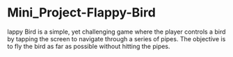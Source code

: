 # Mini_Project-Flappy-Bird
lappy Bird is a simple, yet challenging game where the player controls a bird by tapping the screen to navigate through a series of pipes. The objective is to fly the bird as far as possible without hitting the pipes.
